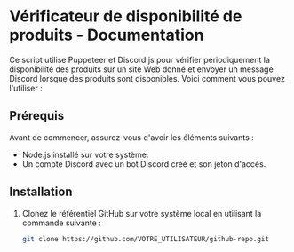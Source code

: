 # Vérificateur de disponibilité de produits - Documentation

Ce script utilise Puppeteer et Discord.js pour vérifier périodiquement la disponibilité des produits sur un site Web donné et envoyer un message Discord lorsque des produits sont disponibles. Voici comment vous pouvez l'utiliser :

## Prérequis

Avant de commencer, assurez-vous d'avoir les éléments suivants :

- Node.js installé sur votre système.
- Un compte Discord avec un bot Discord créé et son jeton d'accès.

## Installation

1. Clonez le référentiel GitHub sur votre système local en utilisant la commande suivante :

   ```bash
   git clone https://github.com/VOTRE_UTILISATEUR/github-repo.git
